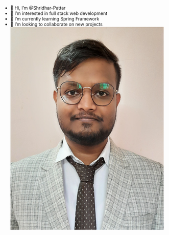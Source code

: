- 👋 Hi, I’m @Shridhar-Pattar
- 👀 I’m interested in full stack web development
- 🌱 I’m currently learning Spring Framework
- 💞️ I’m looking to collaborate on new projects
![itsme](MYnewpic.jpg)

<!---
Shridhar-Pattar/Shridhar-Pattar is a ✨ special ✨ repository because its `README.md` (this file) appears on your GitHub profile.
You can click the Preview link to take a look at your changes.
--->

